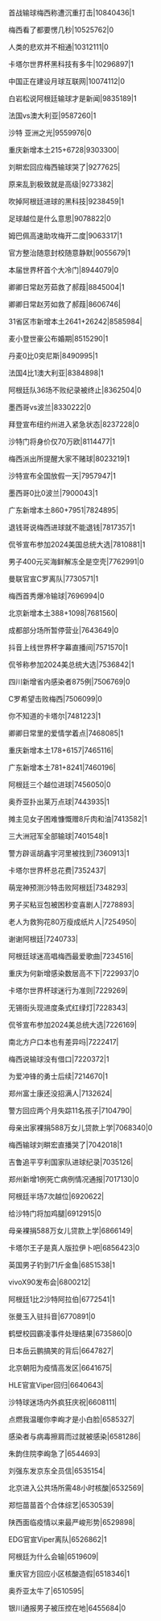 首战输球梅西称遭沉重打击|10840436|1

梅西看了都要愣几秒|10525762|0

人类的悲欢并不相通|10312111|0

卡塔尔世界杯黑科技有多牛|10296897|1

中国正在建设月球互联网|10074112|0

白岩松说阿根廷输球才是新闻|9835189|1

法国vs澳大利亚|9587260|1

沙特 亚洲之光|9559976|0

重庆新增本土215+6728|9303300|

刘畊宏回应梅西输球哭了|9277625|

原来乱到极致就是高级|9273382|

吹掉阿根廷进球的黑科技|9238459|1

足球越位是什么意思|9078822|0

姆巴佩高速助攻梅开二度|9063317|1

官方整治随意封校随意静默|9055679|1

本届世界杯首个大冷门|8944079|0

卿卿日常赵芳茹救了郝葭|8845004|1

卿卿日常赵芳如救了郝葭|8606746|

31省区市新增本土2641+26242|8585984|

麦小登世豪公布婚期|8515290|1

丹麦0比0突尼斯|8490995|1

法国4比1澳大利亚|8384898|1

阿根廷队36场不败纪录被终止|8362504|0

墨西哥vs波兰|8330222|0

拜登宣布纽约州进入紧急状态|8237228|0

沙特门将身价仅70万欧|8114477|1

梅西派出所提醒大家不赌球|8023219|1

沙特宣布全国放假一天|7957947|1

墨西哥0比0波兰|7900043|1

广东新增本土860+7951|7824895|

退钱哥说梅西进球就不能退钱|7817357|1

侃爷宣布参加2024美国总统大选|7810881|1

男子400元买海鲜解冻全是空壳|7762991|0

曼联官宣C罗离队|7730571|1

梅西首秀爆冷输球|7696994|0

北京新增本土388+1098|7681560|

成都部分场所暂停营业|7643649|0

抖音上线世界杯字幕直播间|7571570|1

侃爷称参加2024美总统大选|7536842|1

四川新增省内感染者875例|7506769|0

C罗希望击败梅西|7506099|0

你不知道的卡塔尔|7481223|1

卿卿日常里的爱情学着点|7468085|1

重庆新增本土178+6157|7465116|

广东新增本土781+8241|7460196|

阿根廷三个越位进球|7456050|0

奥乔亚扑出莱万点球|7443935|1

摊主见女子困难慷慨赠8斤肉和油|7413582|1

三大洲冠军全部输球|7401548|1

警方辟谣胡鑫宇河里被找到|7360913|1

卡塔尔世界杯总花费|7352437|

萌宠神预测沙特击败阿根廷|7348293|

男子买粘豆包被困秒变喜剧人|7278893|

老人为救狗花80万瘦成纸片人|7254950|

谢谢阿根廷|7240733|

阿根廷球迷高唱梅西最爱歌曲|7234516|

重庆为何新增感染数居高不下|7229937|0

卡塔尔世界杯球迷行为准则|7229269|

无锡街头现进度条式红绿灯|7228343|

侃爷宣布参加2024美总统大选|7226169|

南北方户口本也有差异吗|7222417|

梅西说输球没有借口|7220372|1

为爱冲锋的勇士后续|7214670|1

郑州富士康还没招满人|7132624|

警方回应两个月失踪11名孩子|7104790|

母亲出家裸捐588万女儿贷款上学|7068340|0

梅西输球刘畊宏直播哭了|7042018|1

吉鲁追平亨利国家队进球纪录|7035126|

郑州新增1例死亡病例情况通报|7017130|0

阿根廷半场7次越位|6920622|

给沙特门将加鸡腿|6912915|0

母亲裸捐588万女儿贷款上学|6866149|

卡塔尔王子是真人版拉伊卜吧|6856423|0

英国男子钓到71斤金鱼|6851538|1

vivoX90发布会|6800212|

阿根廷1比2沙特阿拉伯|6772541|1

张曼玉入驻抖音|6770891|0

鹤壁校园霸凌事件处理结果|6735860|0

日本岳云鹏搞笑的背后|6647827|

北京朝阳为疫情高发区|6641675|

HLE官宣Viper回归|6640643|

沙特球迷场内外疯狂庆祝|6608111|

点燃我温暖你李峋才是小白脸|6585327|

感染者与病毒擦肩而过就被感染|6581286|

朱韵住院李峋急了|6544693|

刘强东发京东全员信|6535154|

北京进入公共场所需48小时核酸|6532569|

郑恺苗苗首个合体综艺|6530539|

陕西面临疫情以来最严峻形势|6529898|

EDG官宣Viper离队|6526862|1

阿根廷为什么会输|6519609|

重庆官方回应小区核酸造假|6518346|1

奥乔亚太牛了|6510595|

银川通报男子被压控在地|6455684|0

